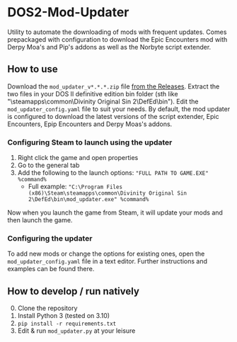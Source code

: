 # DOS2-Mod-Updater
Utility to automate the downloading of mods with frequent updates.
Comes prepackaged with configuration to download the Epic Encounters mod with Derpy Moa's and Pip's addons as well as the Norbyte script extender.

## How to use

Download the `mod_updater_v*.*.*.zip` file [from the Releases](https://github.com/MPihlap/DOS2-Mod-Updater/releases).
Extract the two files in your DOS II definitive edition bin folder (sth like "\steamapps\common\Divinity Original Sin 2\DefEd\bin").
Edit the `mod_updater_config.yaml` file to suit your needs.
By default, the mod updater is configured to download the latest versions of the script extender, Epic Encounters, Epip Encounters and Derpy Moas's addons.

### Configuring Steam to launch using the updater

1. Right click the game and open properties
2. Go to the general tab
3. Add the following to the launch options: `"FULL PATH TO GAME.EXE" %command%`
    * Full example: `"C:\Program Files (x86)\Steam\steamapps\common\Divinity Original Sin 2\DefEd\bin\mod_updater.exe" %command%`

Now when you launch the game from Steam, it will update your mods and then launch the game.


### Configuring the updater

To add new mods or change the options for existing ones, open the `mod_updater_config.yaml` file in a text editor.
Further instructions and examples can be found there.

## How to develop / run natively
0. Clone the repository
1. Install Python 3 (tested on 3.10)
2. `pip install -r requirements.txt`
3. Edit & run `mod_updater.py` at your leisure
